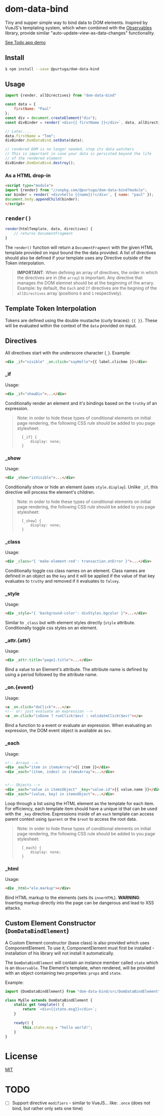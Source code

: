 # dom-data-bind

Tiny and supper simple way to bind data to DOM elements. Inspired by VueJS's templating system, which when combined with the [Observables](https://github.com/purtuga/observables) library, provide similar "auto-update-view-as-data-changes" functionality.

[See Todo app demo](http://jsbin.com/qisojaveme/2)

## Install

```bash
$ npm install --save @purtuga/dom-data-bind
```

## Usage

```javascript
import {render, allDirectives} from "dom-data-bind"

const data = {
    firstName: "Paul"
};
const div = document.createElement("div");
const divBinder = render(`<div>{{ firstName }}</div>`, data, allDirectives);

// Later....
data.firstName = "Tom";
divBinder.DomDataBind.setData(data);

// rendered DOM is no longer needed, stop its data watchers
// This is important in case your data is persisted beyond the life
// of the rendered element
divBinder.DomDataBind.destroy();

```

### As a HTML drop-in

```html
<script type="module">
import {render} from "//unpkg.com/@purtuga/dom-data-bind?module";
var binder = render(`<div>hello {{name}}!</div>`, { name: "paul" });
document.body.appendChild(binder);
</script>
```

## `render()`

```javascript
render(htmlTemplate, data, directives) {
    // returns DocumentFragment
}
```

The `render()` function will return a `DocumentFragment` with the given HTML template provided on input bound the the data provided. A list of directives should also be defined if your template uses any Directive outside of the Token interpolation.

>   __IMPORTANT__: When defining an array of directives, the order in which the directives are in (the `array`) is important. Any directive that manages the DOM elemnet should be at the beginning of the arrary. Example: by default, the `Each` and `If` directives are the begning of the `allDirectives` array (positions `0` and `1` respectively).

 

## Template Token Interpolation

Tokens are defined using the double mustache (curly braces): `{{ }}`. These will be evaluated within the context of the `data` provided on input.

## Directives

All directives start with the underscore character (`_`). Example:

```html
<div _if="visible" _on.click="sayHello">{{ label.clickme }}</div>
```


### _if

Usage:

```html
<div _if="showDiv">...</div>
```

Conditionally render an element and it's bindings based on the `truthy` of an expression.

>   Note: in order to hide these types of conditional elements on initial page rendering, the following CSS rule should be added to you page stylesheet:
>
>       [_if] {
>           display: none;
>       }


### _show

Usage:

```html
<div _show="isVisible">...</div>
```

Conditionally show or hide an element (uses  `style.display`). Unlike `_if`, this directive will process the element's children.

>   Note: in order to hide these types of conditional elements on initial page rendering, the following CSS rule should be added to you page stylesheet:
>
>       [_show] {
>           display: none;
>       }

### _class

Usage:

```html
<div _class="{ 'make-element-red': transaction.atError }">...</div>
```

Conditionally toggle css class names on an element. Class names are defined in an object as the `key` and it will be applied if the value of that key evaluates to `truthy` and removed if it evaluates to `falsey`.

### _style

Usage:

```html
<div _style="{ 'background-color': divStyles.bgcolor }">...</div>
```

Similar to `_class` but with element styles directly (`style` attribute. Conditionally toggle css styles on an element.

### _attr.{attr}

Usage:

```html
<div _attr.title="page1.title">...</div>
```

Bind a value to an Element's attribute. The attribute name is defined by using a period followed by the attribute name.   

### _on.{event}

Usage:

```html
<a _on.click="doClick">...</a>
<!-- or: just evaluate an expression -->
<a _on.click="isDone ? runClick($ev) : validateClick($ev)"></a>
```

Bind a function to a event or evaluate an expression.  When evaluating an expression, the DOM event object is available as `$ev`.

### _each

Usage:

```html
<!-- Arrays -->
<div _each="item in itemsArray">{{ item }}</div>
<div _each="(item, index) in itemsArray">...</div>


<!-- Objects -->
<div _each="value in itemsObject" _key="value.id">{{ value.name }}</div>
<div _each="(value, key) in itemsObject">...</div>
```

Loop through a list using the HTML element as the template for each item.
For efficiency, each template item should have a unique id that can be used with the `_key` directive.  Expressions inside of an `each` template can access parent context using `$parent` or the `$root` to access the root data. 

>   Note: in order to hide these types of conditional elements on initial page rendering, the following CSS rule should be added to you page stylesheet:
>
>       [_each] {
>           display: none;
>       }

### _html

Usage:

```html
<div _html="ele.markup"></div>
```

Bind HTML markup to the elements (sets its `innerHTML`). __WARNING__: Inserting markup directly into the page can be dangerous and lead to XSS attacks. 


## Custom Element Constructor (`DomDataBindElement`)

A Custom Element constructor (base class) is also provided which uses ComponentElement. To use it, ComponentElement must first be installed - installation of his library will not install it automatically.

The `DomDataBindElement` will contain an instance member called `state` which is an `Observable`. The Element's template, when rendered, will be provided with an object containing two properties: `props` and `state`.

Example:

```javascript
import {DomDataBindElement} from "dom-data-bind/src/DomDataBindElement"

class MyEle extends DomDataBindElement {
    static get template() {
        return `<div>{{state.msg}}</div>`;
    }
    
    ready() {
        this.state.msg = "hello world!";
    }
}
```


# License

[MIT](LICENSE)


# TODO

- [ ] Support directive `modifiers` - similar to VueJS... like: `.once` (does not bind, but rather only sets one time)

